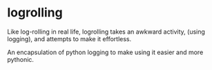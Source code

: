 # logrolling

Like log-rolling in real life, logrolling takes an awkward activity,
(using logging), and attempts to make it effortless.

An encapsulation of python logging to make using it easier and more
pythonic.

